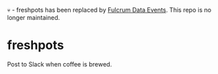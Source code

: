 :skull: - freshpots has been replaced by [Fulcrum Data Events](http://developer.fulcrumapp.com/data-events/intro/). This repo is no longer maintained.

# freshpots

Post to Slack when coffee is brewed.
